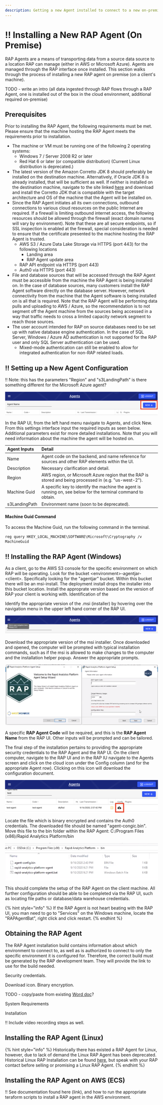 ```yaml
---
description: Getting a new Agent installed to connect to a new on-premise data source.
---
```


# !! Installing a New RAP Agent \(On Premise\)

RAP Agents are a means of transporting data from a source data source to a location RAP can manage \(either in AWS or Microsoft Azure\). Agents are managed through the RAP interface once installed. This section walks through the process of installing a new RAP agent on premise \(on a client's machine\).

TODO - write an intro \(all data ingested through RAP flows through a RAP Agent, one is installed out of the box in the cloud environment, additional required on-premise\)

## Prerequisites

Prior to installing the RAP Agent, the following requirements must be met.  Please ensure that the machine hosting the RAP Agent meets the requirements prior to installation.

* The machine or VM must be running one of the following 2 operating systems:
  * Windows 7 / Server 2008 R2 or later
  * Red Hat 6 or later \(or compatible distribution\) \(Current Linux distribution is deprecated.\)
* The latest version of the Amazon Corretto JDK 8 should preferably be installed on the destination machine.  Alternatively, if Oracle JDK 8 is already installed, that will be sufficient as well.  If neither is installed on the destination machine, navigate to the site linked [here](https://docs.aws.amazon.com/corretto/latest/corretto-8-ug/downloads-list.html) and download and install the Corretto JDK that is compatible with the target architecture and OS of the machine that the Agent will be installed on.
* Since the RAP Agent initiates all its own connections, outbound connections to various cloud resources on the public Internet are required.  If a firewall is limiting outbound internet access, the following resources should be allowed through the firewall \(exact domain names will vary by environment\).  Note that these are all secure endpoints, so if SSL inspection is enabled at the firewall, special consideration is needed to ensure that the certificate presented to the machine hosting the RAP Agent is trusted.
  * AWS S3 / Azure Data Lake Storage via HTTPS \(port 443\) for the following locations
    * Landing area
    * RAP Agent update area
  * RAP API endpoint via HTTPS \(port 443\)
  * Auth0 via HTTPS \(port 443\)
* File and database sources that will be accessed through the RAP Agent must be accessible from the machine the RAP Agent is being installed on.  In the case of database sources, many customers install the RAP Agent software directly on the database server.  However, network connectivity from the machine that the Agent software is being installed on is all that is required.  Note that the RAP Agent will be performing data pulls and uploading to AWS / Azure, so the recommendation is to not segment off the Agent machine from the sources being accessed in a way that traffic needs to cross a limited capacity network segment to reach those sources.
* The user account intended for RAP on source databases need to be set up with native database engine authentication.  In the case of SQL Server, Windows / Azure AD authentication is not supported for the RAP user and only SQL Server authentication can be used.
  * Mixed-mode authentication can still be enabled to allow for integrated authentication for non-RAP related loads.

## !! Setting up a New Agent Configuration

!! Note: this has the parameters "Region" and "s3LandingPath" is there something different for the Microsoft Azure agent?

![New Agent Creation.](../.gitbook/assets/rap-agent-select-new.png)

In the RAP UI, from the left hand menu navigate to Agents, and click New. From this settings interface input the required inputs as seen below. Additional parameters exist for more detailed installations. Note that you will need information about the machine the agent will be hosted on.

| Agent Inputs | Detail |
| :--- | :--- |
| Name | Agent code on the backend, and name reference for sources and other RAP elements within the UI. |
| Description | Necessary clarification and detail. |
| Region | AWS region, or Microsoft Azure region that the RAP is stored and being processed in \(e.g. "us-west-2"\). |
| Machine Guid | A specific key to identify the machine the agent is running on, see below for the terminal command to obtain. |
| s3LandingPath | Environment name \(soon to be deprecated\). |

#### Machine Guid Command

To access the Machine Guid, run the following command in the terminal.

```text
reg query HKEY_LOCAL_MACHINE\SOFTWARE\Microsoft\Cryptography /v MachineGuid
```

## !! Installing the RAP Agent \(Windows\)

As a client, go to the AWS S3 console for the specific environment on which RAP will be operating. Look for the bucket &lt;environment&gt;-agentjar-&lt;client&gt;. Specifically looking for the "agentjar" bucket. Within this bucket there will be an msi-install. The deployment install drops the installer into this bucket location. Install the approprate version based on the version of RAP your client is working with. Identification of the 

Identify the appropriate version of the .msi \(installer\) by hovering over the navigation menu in the upper left hand corner of the RAP UI.

![Location of RAP version to identify installation version.](../.gitbook/assets/rap-agent-version-finding.png)

Download the appropriate version of the msi installer. Once downloaded and opened, the computer will be prompted with typical installation commands, such as if the msi is allowed to make changes to the computer and the installation helper popup. Answer the appropriate prompts.

![Selection of RAP Agent installation screens.](../.gitbook/assets/rap-agent-installer-screens.png)

A specific **RAP Agent Code** will be required, and this is the **RAP Agent Name** from the RAP UI. Other inputs will be prompted and can be tailored.

The final step of the installation pertains to providing the appropriate security credentials to the RAP Agent and the RAP UI. On the client computer, navigate to the RAP UI and in the RAP IU navigate to the Agents screen and click on the cloud icon under the Config column \(and for the appropriate Agent row\). Clicking on this icon will download the configuration document.

![Config location](../.gitbook/assets/rap-agent-configuration.png)

Locate the file which is binary encrypted and contains the Auth0 credentials. The downloaded file should be named "agent-congic.bin". Move this file to the bin folder within the RAP Agent: C:/Program Files \(x86\)/Rapid Analytics Platform/bin

![How the bin folder should look on client machine.](../.gitbook/assets/rap-agent-how-the-bin-files-should-look.png)

This should complete the setup of the RAP Agent on the client machine. All further configuration should be able to be completed via the RAP UI, such as locating file paths or database/data warehouse credentials.

{% hint style="info" %}
If the RAP Agent is not heart beating with the RAP UI, you man need to go to "Services" on the Windows machine, locate the "RAPAgentBat", right click and click restart. 
{% endhint %}

## Obtaining the RAP Agent

The RAP Agent installation build contains information about which environment to connect to, as well as is authorized to connect to only the specific environment it is configured for.  Therefore, the correct build must be generated by the RAP development team.  They will provide the link to use for the build needed.





Security credentials.

Download icon. Binary encryption.

TODO - copy/paste from existing [Word doc](https://westmonroepartners1.sharepoint.com/sites/DDPA/0063900000stpZHAAY/Docs/Forms/AllItems.aspx?FolderCTID=0x0120001A877AC2A8D0754C894745F7F2227E37&id=%2Fsites%2FDDPA%2F0063900000stpZHAAY%2FDocs%2FImplementation%2FTechnical%20Documentation%2F3%20-%20RAP%2FRAP%20Agent%20Installation%2FRAP%20Agent%20Install%20Guide%20for%20Windows%2Epdf&parent=%2Fsites%2FDDPA%2F0063900000stpZHAAY%2FDocs%2FImplementation%2FTechnical%20Documentation%2F3%20-%20RAP%2FRAP%20Agent%20Installation)? 

System Requirements

Installation

!! Include video recording steps as well.



## Installing the RAP Agent \(Linux\)

{% hint style="info" %}
Historically there has existed a RAP Agent for Linux, however, due to lack of demand the Linux RAP Agent has been deprecated. Historical Linux RAP Installation can be found [here](https://westmonroepartners1.sharepoint.com/sites/DDPA/0063900000stpZHAAY/Docs/Forms/AllItems.aspx?FolderCTID=0x0120001A877AC2A8D0754C894745F7F2227E37&id=%2Fsites%2FDDPA%2F0063900000stpZHAAY%2FDocs%2FImplementation%2FTechnical%20Documentation%2F3%20-%20RAP%2FRAP%20Agent%20Installation%2FRAP%20Agent%20Install%20Guide%20for%20Red%20Hat%206%2E10%2Epdf&parent=%2Fsites%2FDDPA%2F0063900000stpZHAAY%2FDocs%2FImplementation%2FTechnical%20Documentation%2F3%20-%20RAP%2FRAP%20Agent%20Installation), but speak with your RAP contact before selling or promising a Linux RAP Agent.
{% endhint %}

## Installing the RAP Agent on AWS \(ECS\)

!! See documentation found here \(link\), and how to run the appropriate teraform scripts to install a RAP agent in the AWS environment.

